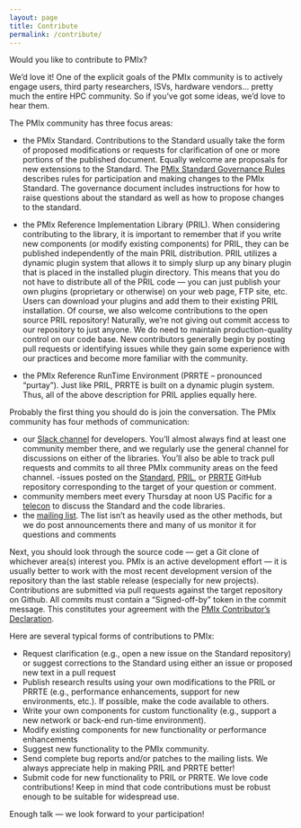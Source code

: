 ```yaml
---
layout: page
title: Contribute
permalink: /contribute/
---
```


Would you like to contribute to PMIx?

We’d love it! One of the explicit goals of the PMIx community is to actively engage users, third party researchers, ISVs, hardware vendors… pretty much the entire HPC community. So if you’ve got some ideas, we’d love to hear them.

The PMIx community has three focus areas:

 - the PMIx Standard. Contributions to the Standard usually take the form of proposed modifications or requests for clarification of one or more portions of the published document. Equally welcome are proposals for new extensions to the Standard. The [PMIx Standard Governance Rules](/uploads/2020/04/pmix_governance-2020-04-15.pdf) describes rules for participation and making changes to the PMIx Standard. The governance document includes instructions for how to raise questions about the standard as well as how to propose changes to the standard.



 - the PMIx Reference Implementation Library (PRIL). When considering contributing to the library, it is important to remember that if you write new components (or modify existing components) for PRIL, they can be published independently of the main PRIL distribution. PRIL utilizes a dynamic plugin system that allows it to simply slurp up any binary plugin that is placed in the installed plugin directory. This means that you do not have to distribute all of the PRIL code — you can just publish your own plugins (proprietary or otherwise) on your web page, FTP site, etc. Users can download your plugins and add them to their existing PRIL installation.
Of course, we also welcome contributions to the open source PRIL repository! Naturally, we’re not giving out commit access to our repository to just anyone. We do need to maintain production-quality control on our code base. New contributors generally begin by posting pull requests or identifying issues while they gain some experience with our practices and become more familiar with the community.



 - the PMIx Reference RunTime Environment (PRRTE – pronounced “purtay”). Just like PRIL, PRRTE is built on a dynamic plugin system. Thus, all of the above description for PRIL applies equally here.

Probably the first thing you should do is join the conversation. The PMIx community has four methods of communication:

 - our [Slack channel](https://pmix-workspace.slack.com/) for developers. You’ll almost always find at least one community member there, and we regularly use the general channel for discussions on either of the libraries. You’ll also be able to track pull requests and commits to all three PMIx community areas on the feed channel.
 -issues posted on the [Standard](https://github.com/pmix/pmix-standard/issues), [PRIL](https://github.com/pmix/pmix/issues), or [PRRTE](https://github.com/pmix/prrte/issues) GitHub repository corresponding to the target of your question or comment.
 - community members meet every Thursday at noon US Pacific for a [telecon](https://recaptcha.open-mpi.org/pmix-recaptcha/) to discuss the Standard and the code libraries.
 - the [mailing list](https://groups.google.com/forum/#!forum/pmix). The list isn’t as heavily used as the other methods, but we do post announcements there and many of us monitor it for questions and comments

Next, you should look through the source code — get a Git clone of whichever area(s) interest you. PMIx is an active development effort — it is usually better to work with the most recent development version of the repository than the last stable release (especially for new projects). Contributions are submitted via pull requests against the target repository on Github. All commits must contain a “Signed-off-by” token in the commit message. This constitutes your agreement with the [PMIx Contributor’s Declaration](https://pmix.org/contributors-declaration/).

Here are several typical forms of contributions to PMIx:

 - Request clarification (e.g., open a new issue on the Standard repository) or suggest corrections to the Standard using either an issue or proposed new text in a pull request
 - Publish research results using your own modifications to the PRIL or PRRTE (e.g., performance enhancements, support for new environments, etc.). If possible, make the code available to others.
 - Write your own components for custom functionality (e.g., support a new network or back-end run-time environment).
 - Modify existing components for new functionality or performance enhancements
 - Suggest new functionality to the PMIx community.
 - Send complete bug reports and/or patches to the mailing lists. We always appreciate help in making PRIL and PRRTE better!
 - Submit code for new functionality to PRIL or PRRTE. We love code contributions! Keep in mind that code contributions must be robust enough to be suitable for widespread use.

Enough talk — we look forward to your participation!

